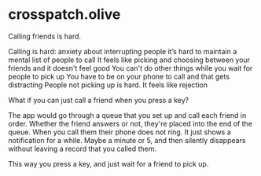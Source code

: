# crosspatch.olive
Calling friends is hard.

Calling is hard:
anxiety about interrupting people
it’s hard to maintain a mental list of people to call
It feels like picking and choosing between your friends and it doesn't feel good
You can't do other things while you wait for people to pick up
You have to be on your phone to call and that gets distracting
People not picking up is hard. It feels like rejection

What if you can just call a friend when you press a key?

The app would go through a queue that you set up and call each friend in order. Whether the friend answers or not, they're placed into the end of the queue. When you call them their phone does not ring. It just shows a notification for a while. Maybe a minute or 5, and then silently disappears without leaving a record that you called them. 

This way you press a key, and just wait for a friend to pick up. 
